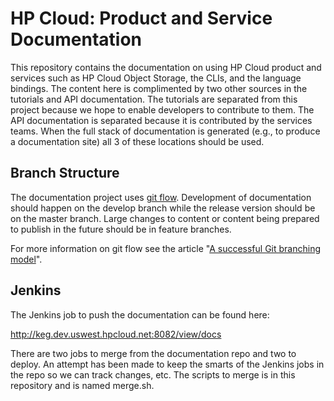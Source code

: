 # HP Cloud: Product and Service Documentation
This repository contains the documentation on using HP Cloud product and services such as HP Cloud Object Storage, the CLIs, and the language bindings. The content here is complimented by two other sources in the tutorials and API documentation. The tutorials are separated from this project because we hope to enable developers to contribute to them. The API documentation is separated because it is contributed by the services teams. When the full stack of documentation is generated (e.g., to produce a documentation site) all 3 of these locations should be used.

## Branch Structure
The documentation project uses [git flow](https://github.com/nvie/gitflow). Development of documentation should happen on the develop branch while the release version should be on the master branch. Large changes to content or content being prepared to publish in the future should be in feature branches.

For more information on git flow see the article "[A successful Git branching model](http://nvie.com/posts/a-successful-git-branching-model/)".

## Jenkins

The Jenkins job to push the documentation can be found here:

http://keg.dev.uswest.hpcloud.net:8082/view/docs

There are two jobs to merge from the documentation repo and two to deploy.  An attempt has been made to keep the smarts of the Jenkins jobs in the repo so we can track changes, etc.  The scripts to merge is in this repository and is named merge.sh.
